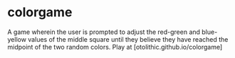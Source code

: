 # colorgame
A game wherein the user is prompted to adjust the red-green and blue-yellow values of the middle square until they believe they have reached the midpoint of the two random colors.
Play at [otolithic.github.io/colorgame]
